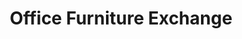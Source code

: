 ---
title: "Office Furniture Exchange"
url: /salt-lake-city/office-furniture-exchange/
shop: Möbel
---